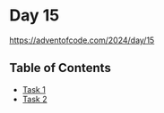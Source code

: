 # Day 15

<https://adventofcode.com/2024/day/15>

## Table of Contents

- [Task 1](task1/src/main.rs)
- [Task 2](task2/src/main.rs)
